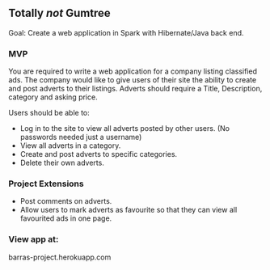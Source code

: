 ## Totally *not* Gumtree

Goal: Create a web application in Spark with Hibernate/Java back end.
### MVP
You are required to write a web application for a company listing classified ads. The company would like to give users of their site
the ability to create and post adverts to their listings. 
Adverts should require a Title, Description, category and asking price.

Users should be able to:
- Log in to the site to view all adverts posted by other users. (No passwords needed just a username)
- View all adverts in a category.
- Create and post adverts to specific categories.
- Delete their own adverts. 

### Project Extensions

* Post comments on adverts.
* Allow users to mark adverts as favourite so that they can view all favourited ads in one page. 

### View app at:

barras-project.herokuapp.com
